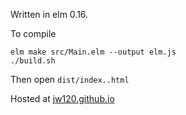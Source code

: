 Written in elm 0.16.

To compile

```
elm make src/Main.elm --output elm.js
./build.sh
```

Then open `dist/index..html`

Hosted at [jw120.github.io](https://jw120.github.io)
